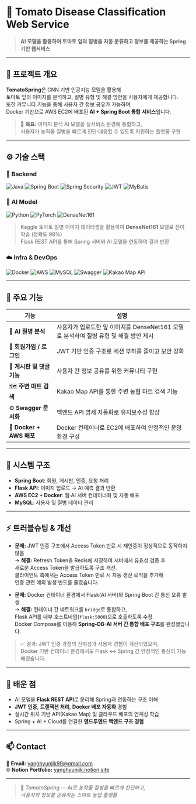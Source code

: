 # 🍅 Tomato Disease Classification Web Service

> **AI 모델을 활용하여 토마토 잎의 질병을 자동 분류하고 정보를 제공하는 Spring 기반 웹서비스**

---

## 📘 프로젝트 개요

**TomatoSpring**은 CNN 기반 인공지능 모델을 활용해  
토마토 잎의 이미지를 분석하고, 질병 유형 및 해결 방안을 사용자에게 제공합니다.  
또한 커뮤니티 기능을 통해 사용자 간 정보 공유가 가능하며,  
Docker 기반으로 AWS EC2에 배포된 **AI + Spring Boot 통합 서비스**입니다.

> 🎯 **목표:** 이미지 분석 AI 모델을 실서비스 환경에 통합하고,  
> 사용자가 농작물 질병을 빠르게 진단·대응할 수 있도록 지원하는 플랫폼 구현

---

## ⚙️ 기술 스택

### 🧩 Backend
![Java](https://img.shields.io/badge/Java-%23ED8B00.svg?style=flat-square&logo=openjdk&logoColor=white)
![Spring Boot](https://img.shields.io/badge/Spring_Boot-6DB33F?style=flat-square&logo=springboot&logoColor=white)
![Spring Security](https://img.shields.io/badge/Spring_Security-6DB33F?style=flat-square&logo=springsecurity&logoColor=white)
![JWT](https://img.shields.io/badge/JWT-black?style=flat-square&logo=jsonwebtokens&logoColor=white)
![MyBatis](https://img.shields.io/badge/MyBatis-FF6C37?style=flat-square&logoColor=white)

### 🧠 AI Model
![Python](https://img.shields.io/badge/Python-3776AB?style=flat-square&logo=python&logoColor=white)
![PyTorch](https://img.shields.io/badge/PyTorch-EE4C2C?style=flat-square&logo=pytorch&logoColor=white)
![DenseNet161](https://img.shields.io/badge/DenseNet161-FF6F00?style=flat-square&logo=googlecolab&logoColor=white)

> Kaggle 토마토 질병 이미지 데이터셋을 활용하여 **DenseNet161** 모델로 전이 학습 (정확도 98%)  
> Flask REST API를 통해 Spring 서버와 AI 모델을 연동하여 결과 반환

### ☁️ Infra & DevOps
![Docker](https://img.shields.io/badge/Docker-2496ED?style=flat-square&logo=docker&logoColor=white)
![AWS](https://img.shields.io/badge/AWS_EC2-232F3E?style=flat-square&logo=amazonaws&logoColor=white)
![MySQL](https://img.shields.io/badge/MySQL-005C84?style=flat-square&logo=mysql&logoColor=white)
![Swagger](https://img.shields.io/badge/Swagger-85EA2D?style=flat-square&logo=swagger&logoColor=black)
![Kakao Map API](https://img.shields.io/badge/Kakao_Map_API-FFCD00?style=flat-square&logo=kakao&logoColor=black)

---

## 🧩 주요 기능

| 기능 | 설명 |
|------|------|
| 🧠 **AI 질병 분석** | 사용자가 업로드한 잎 이미지를 DenseNet161 모델로 분석하여 질병 유형 및 해결 방안 제시 |
| 👥 **회원가입 / 로그인** | JWT 기반 인증 구조로 세션 부하를 줄이고 보안 강화 |
| 💬 **게시판 및 댓글 기능** | 사용자 간 정보 공유를 위한 커뮤니티 구현 |
| 🗺️ **주변 마트 검색** | Kakao Map API를 통한 주변 농협 마트 검색 기능 |
| ⚙️ **Swagger 문서화** | 백엔드 API 명세 자동화로 유지보수성 향상 |
| 🚀 **Docker + AWS 배포** | Docker 컨테이너로 EC2에 배포하여 안정적인 운영 환경 구성 |

---

## 🧾 시스템 구조

- **Spring Boot**: 회원, 게시판, 인증, 요청 처리  
- **Flask API**: 이미지 업로드 → AI 예측 결과 반환  
- **AWS EC2 + Docker**: 웹·AI 서버 컨테이너화 및 자동 배포  
- **MySQL**: 사용자 및 질병 데이터 관리  

---
## ⚡ 트러블슈팅 & 개선

- **문제:** JWT 인증 구조에서 Access Token 만료 시 재인증이 정상적으로 동작하지 않음  
  → **해결:** Refresh Token을 Redis에 저장하여 서버에서 유효성 검증 후  
  새로운 Access Token을 발급하도록 구조 개선.  
  클라이언트 측에서는 Access Token 만료 시 자동 갱신 로직을 추가해  
  인증 관련 예외 발생 빈도를 줄였습니다.

- **문제:** Docker 컨테이너 환경에서 Flask(AI 서버)와 Spring Boot 간 통신 오류 발생  
  → **해결:** 컨테이너 간 네트워크를 `bridge`로 통합하고,  
  Flask API를 내부 호스트네임(`flask:5000`)으로 호출하도록 수정.  
  Docker Compose를 이용해 **Spring-DB-AI 서버 간 통합 배포 구조**를 완성했습니다.

> ✅ 결과: JWT 인증 과정의 신뢰성과 사용자 경험이 개선되었으며,  
> Docker 기반 컨테이너 환경에서도 Flask ↔ Spring 간 안정적인 통신이 가능해졌습니다.

---

## 🧠 배운 점

- AI 모델을 **Flask REST API**로 분리해 Spring과 연동하는 구조 이해  
- **JWT 인증**, **트랜잭션 처리**, **Docker 배포 자동화** 경험  
- 실시간 위치 기반 API(Kakao Map) 및 클라우드 배포의 연계성 학습  
- Spring + AI + Cloud를 연결한 **엔드투엔드 백엔드 구조 경험**

---

## 📫 Contact

📧 **Email:** yanghyunjik99@gmail.com  
🌐 **Notion Portfolio:** [yanghyunjik.notion.site](https://chatter-glider-3f4.notion.site/292b5b4ec16181578fc5dc7a69780ad3)

---

> 🍅 *TomatoSpring — AI로 농작물 질병을 빠르게 진단하고,  
> 사용자와 정보를 공유하는 스마트 농업 플랫폼*
